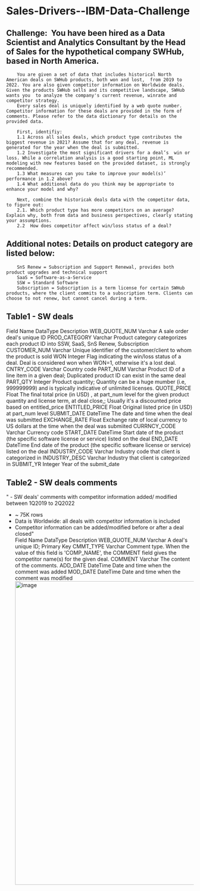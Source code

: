 # Sales-Drivers--IBM-Data-Challenge

		
## Challenge: 		You have been hired as a Data Scientist and Analytics Consultant by the Head of Sales for the hypothetical company SWHub, based in North America.
		You are given a set of data that includes historical North American deals on SWHub products, both won and lost,  from 2019 to 2022. You are also given competitor information on Worldwide deals. Given the products SWHub sells and its competitive landscape, SWHub wants you  to analyze the company's current revenue, winrate and competitor strategy. 
		Every sales deal is uniquely identified by a web quote number. Competitor information for these deals are provided in the form of comments. Please refer to the data dictionary for details on the provided data.
		
		First, identifiy:
		1.1 Across all sales deals, which product type contributes the biggest revenue in 2021? Assume that for any deal, revenue is generated for the year when the deal is submitted.
		1.2 Investigate the most significant drivers for a deal’s  win or loss. While a correlation analysis is a good starting point, ML modeling with new features based on the provided dataset, is strongly recommended.
		1.3 What measures can you take to improve your model(s)’ performance in 1.2 above? 
		1.4 What additional data do you think may be appropriate to enhance your model and why?
		
		Next, combine the historicak deals data with the competitor data, to figure out:
		2.1. Which product type has more competitors on an average? Explain why, both from data and business perspectives, clearly stating your assumptions.
		2.2  How does competitor affect win/loss status of a deal?
		

		
## Additional notes:		Details on product category are listed below:
		SnS Renew = Subscription and Support Renewal, provides both product upgrades and technical support
		SaaS = Software-as-a-Service
		SSW = Standard Software
		Subscription = Subscription is a term license for certain SWHub products, where the client commits to a subscription term. Clients can choose to not renew, but cannot cancel during a term.
		
## Table1 - SW deals
Field Name	DataType	Description
WEB_QUOTE_NUM	Varchar	A sale order deal's unique ID
PROD_CATEGORY	Varchar	Product category categorizes each product ID into SSW, SaaS, SnS Renew, Subscription
CUSTOMER_NUM	Varchar	Unique identifier of the customer/client to whom the product is sold
WON	Integer	Flag indicating the win/loss status of a deal. Deal is considered won when WON=1, otherwise it's a lost deal.
CNTRY_CODE	Varchar	Country code
PART_NUM	Varchar	Product ID of a line item in a given deal; Duplicated product ID can exist in the same deal
PART_QTY	Integer	Product quantity; Quantity can be a huge mumber (i.e, 999999999) and is typically indicative of unlimited licenses.
QUOTE_PRICE	Float	The final total price (in USD) , at part_num level for the given product quantity and license term, at deal close,; Usually it's a discounted price based on entitled_price
ENTITLED_PRICE	Float	Original listed price (in USD) at part_num level
SUBMIT_DATE	DateTime	The date and time when the deal was submitted
EXCHANGE_RATE	Float	Exchange rate of local currency to US dollars at the time when the deal was submiited
CURRNCY_CODE	Varchar	Currency code
START_DATE	DateTime	Start date of the product (the specific software license or service) listed on the deal
END_DATE	DateTime	End date of the product (the specific software license or service) listed on the deal
INDUSTRY_CODE	Varchar	Industry code  that client is categorized in
INDUSTRY_DESC	Varchar	Industry that client is categorized in
SUBMIT_YR	Integer	Year of the submit_date 
		
		
		
## Table2 -  SW deals comments		
" - SW deals' comments with competitor information added/ modified between 1Q2019 to 2Q2022
 - ~ 75K  rows 
 - Data is Worldwide: all deals with competitor information is included
 - Competitor information can be added/modified before or after a deal closed"		
Field Name	DataType	Description
WEB_QUOTE_NUM	Varchar	A deal's unique ID; Primary Key
CMMT_TYPE	Varchar	Comment type. When the value of this field is 'COMP_NAME', the COMMENT field gives the competitor name(s) for the given deal.
COMMENT	Varchar	The content of the comments.
ADD_DATE	DateTime	Date and time when the comment was added 
MOD_DATE	DateTime	Date and time when the comment was modified <img width="815" alt="image" src="https://user-images.githubusercontent.com/42665120/207758650-44b907ac-b1ec-4c0c-b528-75bc954bf189.png">
